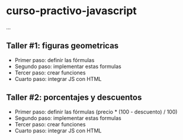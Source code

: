 # curso-practivo-javascript

...

## Taller #1: figuras geometricas

- Primer paso: definir las fórmulas
- Segundo paso: implementar estas formulas
- Tercer paso: crear funciones 
- Cuarto paso: integrar JS con HTML


## Taller #2: porcentajes y descuentos

- Primer paso: definir las fórmulas (precio * (100 - descuento) / 100)
- Segundo paso: implementar estas formulas
- Tercer paso: crear funciones 
- Cuarto paso: integrar JS con HTML